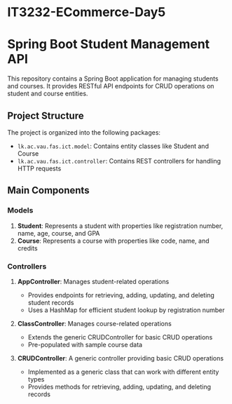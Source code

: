 # IT3232-ECommerce-Day5
# Spring Boot Student Management API

This repository contains a Spring Boot application for managing students and courses. It provides RESTful API endpoints for CRUD operations on student and course entities.

## Project Structure

The project is organized into the following packages:

- `lk.ac.vau.fas.ict.model`: Contains entity classes like Student and Course
- `lk.ac.vau.fas.ict.controller`: Contains REST controllers for handling HTTP requests

## Main Components

### Models

1. **Student**: Represents a student with properties like registration number, name, age, course, and GPA
2. **Course**: Represents a course with properties like code, name, and credits

### Controllers

1. **AppController**: Manages student-related operations
   - Provides endpoints for retrieving, adding, updating, and deleting student records
   - Uses a HashMap for efficient student lookup by registration number

2. **ClassController**: Manages course-related operations
   - Extends the generic CRUDController for basic CRUD operations
   - Pre-populated with sample course data

3. **CRUDController**: A generic controller providing basic CRUD operations
   - Implemented as a generic class that can work with different entity types
   - Provides methods for retrieving, adding, updating, and deleting records
